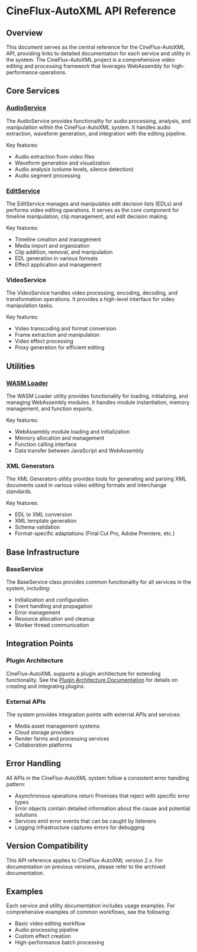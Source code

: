 # CineFlux-AutoXML API Reference

## Overview

This document serves as the central reference for the CineFlux-AutoXML API, providing links to detailed documentation for each service and utility in the system. The CineFlux-AutoXML project is a comprehensive video editing and processing framework that leverages WebAssembly for high-performance operations.

## Core Services

### [AudioService](./api/AudioService.md)

The AudioService provides functionality for audio processing, analysis, and manipulation within the CineFlux-AutoXML system. It handles audio extraction, waveform generation, and integration with the editing pipeline.

Key features:
- Audio extraction from video files
- Waveform generation and visualization
- Audio analysis (volume levels, silence detection)
- Audio segment processing

### [EditService](./api/EditService.md)

The EditService manages and manipulates edit decision lists (EDLs) and performs video editing operations. It serves as the core component for timeline manipulation, clip management, and edit decision making.

Key features:
- Timeline creation and management
- Media import and organization
- Clip addition, removal, and manipulation
- EDL generation in various formats
- Effect application and management

### VideoService

The VideoService handles video processing, encoding, decoding, and transformation operations. It provides a high-level interface for video manipulation tasks.

Key features:
- Video transcoding and format conversion
- Frame extraction and manipulation
- Video effect processing
- Proxy generation for efficient editing

## Utilities

### [WASM Loader](./api/WasmLoader.md)

The WASM Loader utility provides functionality for loading, initializing, and managing WebAssembly modules. It handles module instantiation, memory management, and function exports.

Key features:
- WebAssembly module loading and initialization
- Memory allocation and management
- Function calling interface
- Data transfer between JavaScript and WebAssembly

### XML Generators

The XML Generators utility provides tools for generating and parsing XML documents used in various video editing formats and interchange standards.

Key features:
- EDL to XML conversion
- XML template generation
- Schema validation
- Format-specific adaptations (Final Cut Pro, Adobe Premiere, etc.)

## Base Infrastructure

### BaseService

The BaseService class provides common functionality for all services in the system, including:

- Initialization and configuration
- Event handling and propagation
- Error management
- Resource allocation and cleanup
- Worker thread communication

## Integration Points

### Plugin Architecture

CineFlux-AutoXML supports a plugin architecture for extending functionality. See the [Plugin Architecture Documentation](./plugin-architecture.md) for details on creating and integrating plugins.

### External APIs

The system provides integration points with external APIs and services:

- Media asset management systems
- Cloud storage providers
- Render farms and processing services
- Collaboration platforms

## Error Handling

All APIs in the CineFlux-AutoXML system follow a consistent error handling pattern:

- Asynchronous operations return Promises that reject with specific error types
- Error objects contain detailed information about the cause and potential solutions
- Services emit error events that can be caught by listeners
- Logging infrastructure captures errors for debugging

## Version Compatibility

This API reference applies to CineFlux-AutoXML version 2.x. For documentation on previous versions, please refer to the archived documentation.

## Examples

Each service and utility documentation includes usage examples. For comprehensive examples of common workflows, see the following:

- Basic video editing workflow
- Audio processing pipeline
- Custom effect creation
- High-performance batch processing
